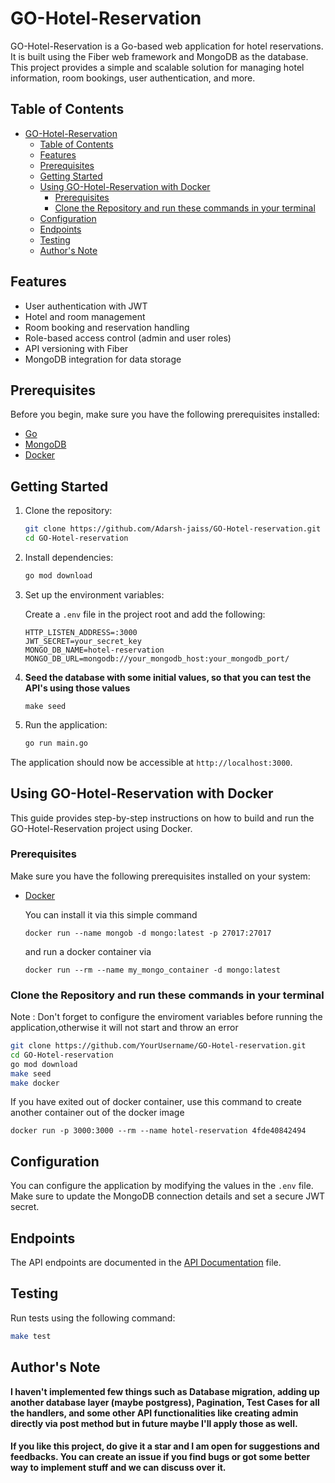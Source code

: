 # GO-Hotel-Reservation

GO-Hotel-Reservation is a Go-based web application for hotel reservations. It is built using the Fiber web framework and MongoDB as the database. This project provides a simple and scalable solution for managing hotel information, room bookings, user authentication, and more.

## Table of Contents

- [GO-Hotel-Reservation](#go-hotel-reservation)
  - [Table of Contents](#table-of-contents)
  - [Features](#features)
  - [Prerequisites](#prerequisites)
  - [Getting Started](#getting-started)
  - [Using GO-Hotel-Reservation with Docker](#using-go-hotel-reservation-with-docker)
    - [Prerequisites](#prerequisites-1)
    - [Clone the Repository and run these commands in your terminal](#clone-the-repository-and-run-these-commands-in-your-terminal)
  - [Configuration](#configuration)
  - [Endpoints](#endpoints)
  - [Testing](#testing)
  - [Author's Note](#authors-note)

## Features

- User authentication with JWT
- Hotel and room management
- Room booking and reservation handling
- Role-based access control (admin and user roles)
- API versioning with Fiber
- MongoDB integration for data storage

## Prerequisites

Before you begin, make sure you have the following prerequisites installed:

- [Go](https://golang.org/dl/)
- [MongoDB](https://www.mongodb.com/try/download/community)
- [Docker](https://www.docker.com/get-started)

## Getting Started

1. Clone the repository:

    ```bash
    git clone https://github.com/Adarsh-jaiss/GO-Hotel-reservation.git
    cd GO-Hotel-reservation
    ```

2. Install dependencies:

    ```bash
    go mod download
    ```

3. Set up the environment variables:

    Create a `.env` file in the project root and add the following:

    ```env
    HTTP_LISTEN_ADDRESS=:3000
    JWT_SECRET=your_secret_key
    MONGO_DB_NAME=hotel-reservation
    MONGO_DB_URL=mongodb://your_mongodb_host:your_mongodb_port/
    ```
4. **Seed the database with some initial values, so that you can test the API's using those values** 

    ```
    make seed
    ```


5. Run the application:

    ```bash
    go run main.go
    ```

The application should now be accessible at `http://localhost:3000`.

## Using GO-Hotel-Reservation with Docker

This guide provides step-by-step instructions on how to build and run the GO-Hotel-Reservation project using Docker.

### Prerequisites

Make sure you have the following prerequisites installed on your system:

- [Docker](https://www.docker.com/get-started)
  
  You can install it via this simple command
  ```
  docker run --name mongob -d mongo:latest -p 27017:27017
  ```

  and run a docker container via 
  ```
  docker run --rm --name my_mongo_container -d mongo:latest
  ```

### Clone the Repository and run these commands in your terminal

Note : Don't forget to configure the enviroment variables before running the application,otherwise it will not start and throw an error

```bash
git clone https://github.com/YourUsername/GO-Hotel-reservation.git
cd GO-Hotel-reservation
go mod download
make seed
make docker
```
If you have exited out of docker container, use this command to create another container out of the docker image
```
docker run -p 3000:3000 --rm --name hotel-reservation 4fde40842494

```



## Configuration

You can configure the application by modifying the values in the `.env` file. Make sure to update the MongoDB connection details and set a secure JWT secret.

## Endpoints

The API endpoints are documented in the [API Documentation](API_DOCUMENTATION.md) file.

## Testing

Run tests using the following command:

```bash
make test
```


## Author's Note

**I haven't implemented few things such as Database migration, adding up another database layer (maybe postgress), Pagination, Test Cases for all the handlers, and some other API functionalities like creating admin directly via post method but in future maybe I'll apply those as well.**

<h4>If you like this project, do give it a star and I am open for suggestions and feedbacks. You can create an issue if you find bugs or got some better way to implement stuff and we can discuss over it.</h4>